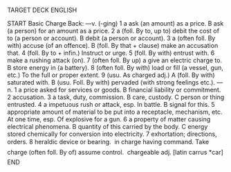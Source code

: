 TARGET DECK
ENGLISH

START
Basic
Charge
Back: —v. (-ging) 1 a ask (an amount) as a price. B ask (a person) for an amount as a price. 2 a (foll. By to, up to) debit the cost of to (a person or account). B debit (a person or account). 3 a (often foll. By with) accuse (of an offence). B (foll. By that + clause) make an accusation that. 4 (foll. By to + infin.) Instruct or urge. 5 (foll. By with) entrust with. 6 make a rushing attack (on). 7 (often foll. By up) a give an electric charge to. B store energy in (a battery). 8 (often foll. By with) load or fill (a vessel, gun, etc.) To the full or proper extent. 9 (usu. As charged adj.) A (foll. By with) saturated with. B (usu. Foll. By with) pervaded (with strong feelings etc.). —n. 1 a price asked for services or goods. B financial liability or commitment. 2 accusation. 3 a task, duty, commission. B care, custody. C person or thing entrusted. 4 a impetuous rush or attack, esp. In battle. B signal for this. 5 appropriate amount of material to be put into a receptacle, mechanism, etc. At one time, esp. Of explosive for a gun. 6 a property of matter causing electrical phenomena. B quantity of this carried by the body. C energy stored chemically for conversion into electricity. 7 exhortation; directions, orders. 8 heraldic device or bearing.  in charge having command. Take charge (often foll. By of) assume control.  chargeable adj. [latin carrus *car]
END
